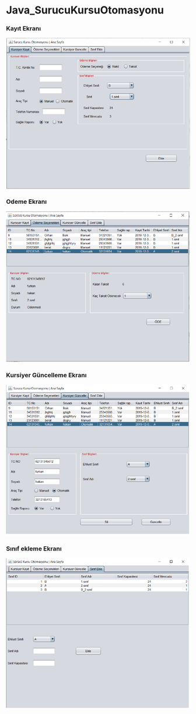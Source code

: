 # Java_SurucuKursuOtomasyonu

### Kayıt Ekranı
<img src = "images/kayit.png">

### Odeme Ekranı
<img src = "images/odeme.png">

### Kursiyer Güncelleme Ekranı
<img src = "images/kursiyer.png">

### Sınıf ekleme Ekranı
<img src = "images/sinif.png">

